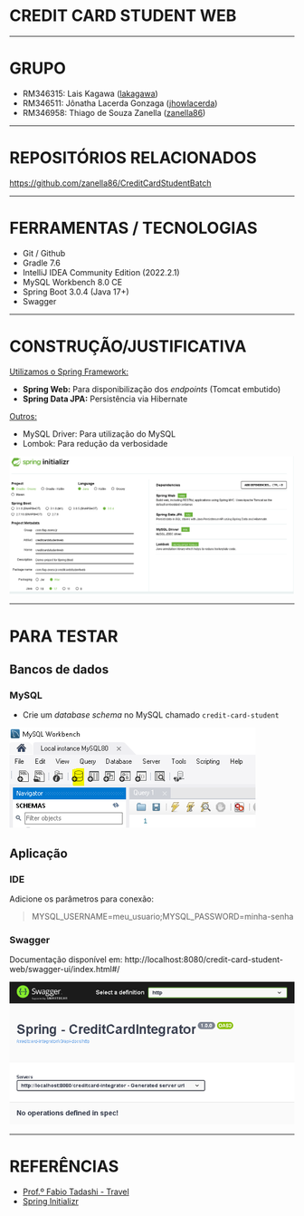 # CREDIT CARD STUDENT WEB

---
<!-- 
# OVERVIEW

---
--> 
# GRUPO

- RM346315: Lais Kagawa ([lakagawa](https://github.com/lakagawa))
- RM346511: Jônatha Lacerda Gonzaga ([jhowlacerda](https://github.com/jhowlacerda))
- RM346958: Thiago de Souza Zanella ([zanella86](https://github.com/zanella86))

---

# REPOSITÓRIOS RELACIONADOS

https://github.com/zanella86/CreditCardStudentBatch

---

# FERRAMENTAS / TECNOLOGIAS

<!-- - [Draw.io](https://app.diagrams.net/) -->
- Git / Github
- Gradle 7.6
- IntelliJ IDEA Community Edition (2022.2.1)
- MySQL Workbench 8.0 CE
- Spring Boot 3.0.4 (Java 17+)
- Swagger

---

# CONSTRUÇÃO/JUSTIFICATIVA

<u>Utilizamos o Spring Framework:</u>

- **Spring Web:** Para disponibilização dos _endpoints_ (Tomcat embutido)
- **Spring Data JPA:** Persistência via Hibernate

<u>Outros:</u>

- MySQL Driver: Para utilização do MySQL
- Lombok: Para redução da verbosidade

![Spring Initializr](docs/spring-initializr-setup.PNG)

---

# PARA TESTAR

## Bancos de dados

### MySQL

- Crie um *database schema* no MySQL chamado `credit-card-student`

![MySQL-Create-Schema](docs/mysql-schema-create.PNG)

## Aplicação

### IDE

Adicione os parâmetros para conexão:

> MYSQL_USERNAME=meu_usuario;MYSQL_PASSWORD=minha-senha

<!-- ![Intellij-bootRun-Arguments](docs/intellij-bootrun-arguments.PNG) -->

### Swagger

Documentação disponível em: http://localhost:8080/credit-card-student-web/swagger-ui/index.html#/

![Swagger - Home](docs/swagger.PNG)

---

# REFERÊNCIAS

- [Prof.º Fabio Tadashi - Travel](https://github.com/fabiotadashi/1SCJR-travel)
- [Spring Initializr](https://start.spring.io/;)
